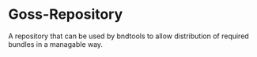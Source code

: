# Goss-Repository
A repository that can be used by bndtools to allow distribution of required bundles in a managable way.
